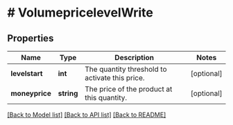 # # VolumepricelevelWrite

## Properties

Name | Type | Description | Notes
------------ | ------------- | ------------- | -------------
**levelstart** | **int** | The quantity threshold to activate this price. | [optional]
**moneyprice** | **string** | The price of the product at this quantity. | [optional]

[[Back to Model list]](../../README.md#models) [[Back to API list]](../../README.md#endpoints) [[Back to README]](../../README.md)

